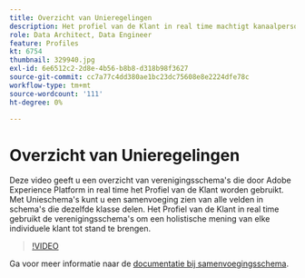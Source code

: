 ```yaml
---
title: Overzicht van Unieregelingen
description: Het profiel van de Klant in real time machtigt kanaalpersonalisatie door schaal door elke fase van de klantenreis. Batch- of streaming-gegevens kunnen worden ingeschakeld voor het realtime klantprofiel door zowel het schema als de bijbehorende gegevensset in te schakelen.
role: Data Architect, Data Engineer
feature: Profiles
kt: 6754
thumbnail: 329940.jpg
exl-id: 6e6512c2-2d8e-4b56-b8b8-d318b98f3627
source-git-commit: cc7a77c4dd380ae1bc23dc75608e8e2224dfe78c
workflow-type: tm+mt
source-wordcount: '111'
ht-degree: 0%

---
```


# Overzicht van Unieregelingen

Deze video geeft u een overzicht van verenigingsschema&#39;s die door Adobe Experience Platform in real time het Profiel van de Klant worden gebruikt. Met Unieschema&#39;s kunt u een samenvoeging zien van alle velden in schema&#39;s die dezelfde klasse delen. Het Profiel van de Klant in real time gebruikt de verenigingsschema&#39;s om een holistische mening van elke individuele klant tot stand te brengen.

>[!VIDEO](https://video.tv.adobe.com/v/329940?quality=12&learn=on)

Ga voor meer informatie naar de [documentatie bij samenvoegingsschema](https://experienceleague.adobe.com/docs/experience-platform/profile/union-schemas/union-schema.html).

